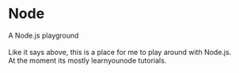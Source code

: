 # Node
A Node.js playground
<br />
<br />
Like it says above, this is a place for me to play around with Node.js. 
<br />
At the moment its mostly learnyounode tutorials. 
